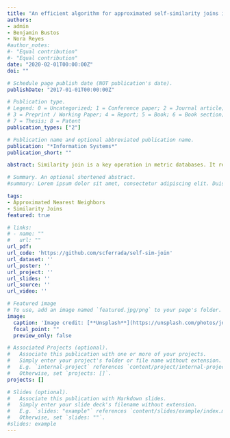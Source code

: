 ```yaml
---
title: "An efficient algorithm for approximated self-similarity joins in metric spaces"
authors:
- admin
- Benjamin Bustos
- Nora Reyes
#author_notes:
#- "Equal contribution"
#- "Equal contribution"
date: "2020-02-01T00:00:00Z"
doi: ""

# Schedule page publish date (NOT publication's date).
publishDate: "2017-01-01T00:00:00Z"

# Publication type.
# Legend: 0 = Uncategorized; 1 = Conference paper; 2 = Journal article;
# 3 = Preprint / Working Paper; 4 = Report; 5 = Book; 6 = Book section;
# 7 = Thesis; 8 = Patent
publication_types: ["2"]

# Publication name and optional abbreviated publication name.
publication: "*Information Systems*"
publication_short: ""

abstract: Similarity join is a key operation in metric databases. It retrieves all pairs of elements that are similar. Solving such a problem usually requires comparing every pair of objects of the datasets, even when indexing and ad hoc algorithms are used. We propose a simple and efficient algorithm for the computation of the approximated k nearest neighbor self-similarity join. This algorithm computes Θ(n3∕2) distances and it is empirically shown that it reaches an empirical precision of 46% in real-world datasets. We provide a comparison to other common techniques such as Quickjoin and Locality-Sensitive Hashing and argue that our proposal has a better execution time and average precision.

# Summary. An optional shortened abstract.
#summary: Lorem ipsum dolor sit amet, consectetur adipiscing elit. Duis posuere tellus ac convallis placerat. Proin tincidunt magna sed ex sollicitudin condimentum.

tags:
- Approximated Nearest Neighbors
- Similarity Joins
featured: true

# links:
# - name: ""
#   url: ""
url_pdf: 
url_code: 'https://github.com/scferrada/self-sim-join'
url_dataset: ''
url_poster: ''
url_project: ''
url_slides: ''
url_source: ''
url_video: ''

# Featured image
# To use, add an image named `featured.jpg/png` to your page's folder. 
image:
  caption: 'Image credit: [**Unsplash**](https://unsplash.com/photos/jdD8gXaTZsc)'
  focal_point: ""
  preview_only: false

# Associated Projects (optional).
#   Associate this publication with one or more of your projects.
#   Simply enter your project's folder or file name without extension.
#   E.g. `internal-project` references `content/project/internal-project/index.md`.
#   Otherwise, set `projects: []`.
projects: []

# Slides (optional).
#   Associate this publication with Markdown slides.
#   Simply enter your slide deck's filename without extension.
#   E.g. `slides: "example"` references `content/slides/example/index.md`.
#   Otherwise, set `slides: ""`.
#slides: example
---
```

